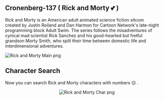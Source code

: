 ## Cronenberg-137 ( Rick and Morty :two_hearts: )


Rick and Morty is an American adult animated science fiction sitcom created by Justin Roiland and Dan Harmon for Cartoon Network's late-night programming block Adult Swim. The series follows the misadventures of cynical mad scientist Rick Sanchez and his good-hearted but fretful grandson Morty Smith, who split their time between domestic life and interdimensional adventures.

![Rick and Morty Main png](https://github.com/amal-san/cronenberg-137/blob/master/rickandmorty.png)


## Character Search 

Now you can search Rick and Morty characters with numbers :relieved: .

&emsp;&emsp;&emsp;&emsp;&emsp;&emsp;&emsp;&emsp;&emsp;&emsp; &emsp;&emsp;  ![Rick and Morty Char png](https://github.com/amal-san/cronenberg-137/blob/master/rickandmortysearch.png)
